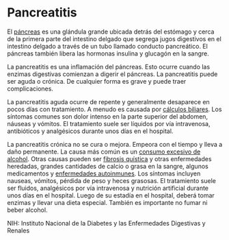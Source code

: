 Pancreatitis
============


El [páncreas](https://medlineplus.gov/spanish/pancreaticdiseases.html) es una glándula grande ubicada detrás del estómago y cerca de la primera parte del intestino delgado que segrega jugos digestivos en el intestino delgado a través de un tubo llamado conducto pancreático. El páncreas también libera las hormonas insulina y glucagón en la sangre.


La pancreatitis es una inflamación del páncreas. Esto ocurre cuando las enzimas digestivas comienzan a digerir el páncreas. La pancreatitis puede ser aguda o crónica. De cualquier forma es grave y puede traer complicaciones.


La pancreatitis aguda ocurre de repente y generalmente desaparece en pocos días con tratamiento. A menudo es causada por [cálculos biliares](https://medlineplus.gov/spanish/gallstones.html). Los síntomas comunes son dolor intenso en la parte superior del abdomen, náuseas y vómitos. El tratamiento suele ser líquidos por vía intravenosa, antibióticos y analgésicos durante unos días en el hospital.


La pancreatitis crónica no se cura o mejora. Empeora con el tiempo y lleva a daño permanente. La causa más común es un [consumo excesivo de alcohol](https://medlineplus.gov/spanish/alcoholusedisorderaud.html). Otras causas pueden ser [fibrosis quística](https://medlineplus.gov/spanish/cysticfibrosis.html) y otras enfermedades heredadas, grandes cantidades de calcio o grasa en la sangre, algunos medicamentos y [enfermedades autoinmunes](https://medlineplus.gov/spanish/autoimmunediseases.html). Los síntomas incluyen nauseas, vómitos, pérdida de peso y heces grasosas. El tratamiento suele ser fluidos, analgésicos por vía intravenosa y nutrición artificial durante unos días en el hospital. Luego de su estadía en el hospital, deberá tomar enzimas y llevar una dieta especial. También es importante no fumar ni beber alcohol. 


NIH: Instituto Nacional de la Diabetes y las Enfermedades Digestivas y Renales 


